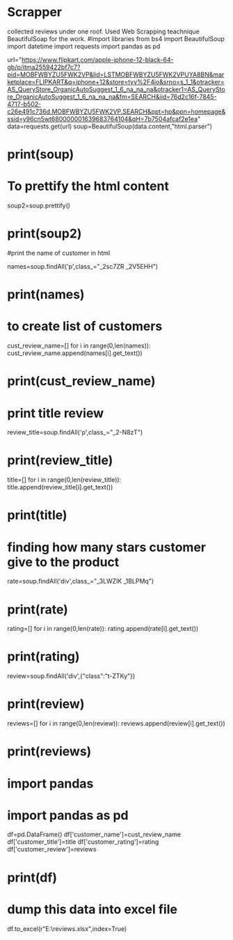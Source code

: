 # Scrapper
collected reviews under one roof. Used Web Scrapping teachnique  BeautifulSoap for the work.
#import libraries 
from bs4 import BeautifulSoup
import datetime
import requests
import pandas as pd

url="https://www.flipkart.com/apple-iphone-12-black-64-gb/p/itma2559422bf7c7?pid=MOBFWBYZU5FWK2VP&lid=LSTMOBFWBYZU5FWK2VPUYA8BN&marketplace=FLIPKART&q=iphone+12&store=tyy%2F4io&srno=s_1_1&otracker=AS_QueryStore_OrganicAutoSuggest_1_6_na_na_na&otracker1=AS_QueryStore_OrganicAutoSuggest_1_6_na_na_na&fm=SEARCH&iid=76d2c16f-7845-4717-b502-c26e491c736d.MOBFWBYZU5FWK2VP.SEARCH&ppt=hp&ppn=homepage&ssid=y96cn5wt680000001639683764104&qH=7b7504afcaf2e1ea"
data=requests.get(url)
soup=BeautifulSoup(data.content,"html.parser")
# print(soup)
# To prettify the html content

soup2=soup.prettify()
# print(soup2)

#print the name of customer in html

names=soup.findAll('p',class_="_2sc7ZR _2V5EHH")
# print(names)

# to create  list of customers 
cust_review_name=[]
for i in range(0,len(names)):
    cust_review_name.append(names[i].get_text())

# print(cust_review_name)

# print title review
review_title=soup.findAll('p',class_="_2-N8zT")
# print(review_title)

title=[]
for i in range(0,len(review_title)):
    title.append(review_title[i].get_text())
    
    
# print(title)

# finding how many stars customer give to the product
rate=soup.findAll('div',class_="_3LWZlK _1BLPMq")
# print(rate)

rating=[]
for i in range(0,len(rate)):
    rating.append(rate[i].get_text())

    
# print(rating)


review=soup.findAll('div',{"class":"t-ZTKy"})
# print(review)

reviews=[]
for i in range(0,len(review)):
    reviews.append(review[i].get_text())
    
# print(reviews)

# import pandas

# import pandas as pd
df=pd.DataFrame()
df['customer_name']=cust_review_name
df['customer_title']=title
df['customer_rating']=rating
df['customer_review']=reviews


# print(df)
# dump this data into excel file
df.to_excel(r"E:\reviews.xlsx",index=True)
